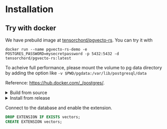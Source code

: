 
# Installation

## Try with docker

We have prebuild image at [tensorchord/pgvecto-rs](https://hub.docker.com/r/tensorchord/pgvecto-rs). You can try it with

```
docker run --name pgvecto-rs-demo -e POSTGRES_PASSWORD=mysecretpassword -p 5432:5432 -d tensorchord/pgvecto-rs:latest
```

To acheive full performance, please mount the volume to pg data directory by adding the option like `-v $PWD/pgdata:/var/lib/postgresql/data`

Reference: https://hub.docker.com/_/postgres/.

<details>
  <summary>Build from source</summary>

## Install Rust and base dependency

```sh
sudo apt install -y build-essential libpq-dev libssl-dev pkg-config gcc libreadline-dev flex bison libxml2-dev libxslt-dev libxml2-utils xsltproc zlib1g-dev ccache clang git
curl --proto '=https' --tlsv1.2 -sSf https://sh.rustup.rs | sh
```

## Clone the Repository

```sh
git clone https://github.com/tensorchord/pgvecto.rs.git
cd pgvecto.rs
```

## Install Postgresql and pgrx

```sh
sudo sh -c 'echo "deb http://apt.postgresql.org/pub/repos/apt $(lsb_release -cs)-pgdg main" > /etc/apt/sources.list.d/pgdg.list'
wget --quiet -O - https://www.postgresql.org/media/keys/ACCC4CF8.asc | sudo apt-key add -
sudo apt-get update
sudo apt-get -y install libpq-dev postgresql-15 postgresql-server-dev-15
cargo install cargo-pgrx --git https://github.com/tensorchord/pgrx.git --rev $(cat Cargo.toml | grep "pgrx =" | awk -F'rev = "' '{print $2}' | cut -d'"' -f1)
cargo pgrx init --pg15=/usr/lib/postgresql/15/bin/pg_config
```

## Install pgvecto.rs

```sh
cargo pgrx install --release
```

Configure your PostgreSQL by modifying the `shared_preload_libraries` to include `vectors.so`.

```sh
psql -U postgres -c 'ALTER SYSTEM SET shared_preload_libraries = "vectors.so"'
```

You need restart the PostgreSQL cluster.

```sh
sudo systemctl restart postgresql.service
```

</details>

<details>
  <summary>Install from release</summary>

Download the deb package in the release page, and type `sudo apt install vectors-pg15-*.deb` to install the deb package.

Configure your PostgreSQL by modifying the `shared_preload_libraries` to include `vectors.so`.

```sh
psql -U postgres -c 'ALTER SYSTEM SET shared_preload_libraries = "vectors.so"'
```

You need restart the PostgreSQL cluster.

```sh
sudo systemctl restart postgresql.service
```

</details>

Connect to the database and enable the extension.

```sql
DROP EXTENSION IF EXISTS vectors;
CREATE EXTENSION vectors;
```
